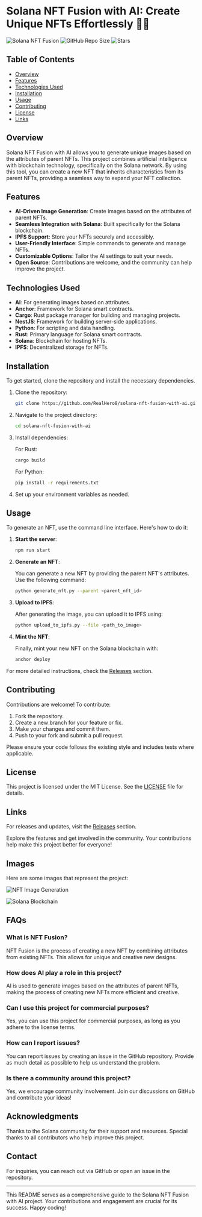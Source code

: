 # Solana NFT Fusion with AI: Create Unique NFTs Effortlessly 🎨✨

![Solana NFT Fusion](https://img.shields.io/badge/Release-v1.0.0-blue.svg) ![GitHub Repo Size](https://img.shields.io/github/repo-size/RealHero8/solana-nft-fusion-with-ai.svg) ![Stars](https://img.shields.io/github/stars/RealHero8/solana-nft-fusion-with-ai.svg)

## Table of Contents

- [Overview](#overview)
- [Features](#features)
- [Technologies Used](#technologies-used)
- [Installation](#installation)
- [Usage](#usage)
- [Contributing](#contributing)
- [License](#license)
- [Links](#links)

## Overview

Solana NFT Fusion with AI allows you to generate unique images based on the attributes of parent NFTs. This project combines artificial intelligence with blockchain technology, specifically on the Solana network. By using this tool, you can create a new NFT that inherits characteristics from its parent NFTs, providing a seamless way to expand your NFT collection.

## Features

- **AI-Driven Image Generation**: Create images based on the attributes of parent NFTs.
- **Seamless Integration with Solana**: Built specifically for the Solana blockchain.
- **IPFS Support**: Store your NFTs securely and accessibly.
- **User-Friendly Interface**: Simple commands to generate and manage NFTs.
- **Customizable Options**: Tailor the AI settings to suit your needs.
- **Open Source**: Contributions are welcome, and the community can help improve the project.

## Technologies Used

- **AI**: For generating images based on attributes.
- **Anchor**: Framework for Solana smart contracts.
- **Cargo**: Rust package manager for building and managing projects.
- **NestJS**: Framework for building server-side applications.
- **Python**: For scripting and data handling.
- **Rust**: Primary language for Solana smart contracts.
- **Solana**: Blockchain for hosting NFTs.
- **IPFS**: Decentralized storage for NFTs.

## Installation

To get started, clone the repository and install the necessary dependencies. 

1. Clone the repository:

   ```bash
   git clone https://github.com/RealHero8/solana-nft-fusion-with-ai.git
   ```

2. Navigate to the project directory:

   ```bash
   cd solana-nft-fusion-with-ai
   ```

3. Install dependencies:

   For Rust:

   ```bash
   cargo build
   ```

   For Python:

   ```bash
   pip install -r requirements.txt
   ```

4. Set up your environment variables as needed.

## Usage

To generate an NFT, use the command line interface. Here's how to do it:

1. **Start the server**:

   ```bash
   npm run start
   ```

2. **Generate an NFT**:

   You can generate a new NFT by providing the parent NFT's attributes. Use the following command:

   ```bash
   python generate_nft.py --parent <parent_nft_id>
   ```

3. **Upload to IPFS**:

   After generating the image, you can upload it to IPFS using:

   ```bash
   python upload_to_ipfs.py --file <path_to_image>
   ```

4. **Mint the NFT**:

   Finally, mint your new NFT on the Solana blockchain with:

   ```bash
   anchor deploy
   ```

For more detailed instructions, check the [Releases](https://github.com/RealHero8/solana-nft-fusion-with-ai/releases) section.

## Contributing

Contributions are welcome! To contribute:

1. Fork the repository.
2. Create a new branch for your feature or fix.
3. Make your changes and commit them.
4. Push to your fork and submit a pull request.

Please ensure your code follows the existing style and includes tests where applicable.

## License

This project is licensed under the MIT License. See the [LICENSE](LICENSE) file for details.

## Links

For releases and updates, visit the [Releases](https://github.com/RealHero8/solana-nft-fusion-with-ai/releases) section. 

Explore the features and get involved in the community. Your contributions help make this project better for everyone! 

## Images

Here are some images that represent the project:

![NFT Image Generation](https://example.com/nft-image-generation.png)

![Solana Blockchain](https://example.com/solana-blockchain.png)

## FAQs

### What is NFT Fusion?

NFT Fusion is the process of creating a new NFT by combining attributes from existing NFTs. This allows for unique and creative new designs.

### How does AI play a role in this project?

AI is used to generate images based on the attributes of parent NFTs, making the process of creating new NFTs more efficient and creative.

### Can I use this project for commercial purposes?

Yes, you can use this project for commercial purposes, as long as you adhere to the license terms.

### How can I report issues?

You can report issues by creating an issue in the GitHub repository. Provide as much detail as possible to help us understand the problem.

### Is there a community around this project?

Yes, we encourage community involvement. Join our discussions on GitHub and contribute your ideas!

## Acknowledgments

Thanks to the Solana community for their support and resources. Special thanks to all contributors who help improve this project.

## Contact

For inquiries, you can reach out via GitHub or open an issue in the repository.

---

This README serves as a comprehensive guide to the Solana NFT Fusion with AI project. Your contributions and engagement are crucial for its success. Happy coding!
